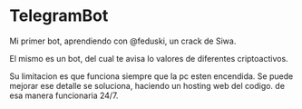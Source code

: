 # TelegramBot
Mi primer bot, aprendiendo con @feduski, un crack de Siwa. 

El mismo es un bot, del cual te avisa lo valores de diferentes criptoactivos. 

Su limitacion es que funciona siempre que la pc esten encendida. Se puede mejorar ese detalle se soluciona, 
haciendo un hosting web del codigo. de esa manera funcionaria 24/7.
